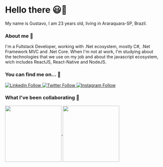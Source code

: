 # Hello there 😃👋

My name is Gustavo, I am 23 years old, living in Araraquara-SP, Brazil.

### About me 🔭
I'm a Fullstack Developer, working with .Net ecosystem, mostly C#, .Net Framework MVC and .Net Core.
When I'm not at work, I'm studying about the technologies that we use on my job and about the javascript ecosystem, wich includes ReactJS, React-Native and NodeJS. 

### You can find me on... 🔎

<a href="https://linkedin.com/in/gustavohrgomes">
  <img src="https://img.shields.io/badge/Follow%20me%20-blue?style=for-the-badge&logo=Linkedin" alt="Linkedin Follow">
</a> 

<a href="https://twitter.com/gustavohrgomes_">
		<img  src="https://img.shields.io/twitter/follow/gustavohrgomes_?color=%231DA1F2&amp;label=Follow%20me&amp;logo=Twitter&amp;style=for-the-badge" alt="Twitter Follow">
</a> 

<a href="https://instagram.com/pablohdev">
  <img src="https://img.shields.io/badge/Follow%20me%20-black?style=for-the-badge&logo=Instagram&logoColor=%231DA1F2" alt="Instagram Follow">
</a>

### What I've been collaborating 🚀

<p align="left">
  <a href="https://github.com/anuraghazra/github-readme-stats">
    <img
      align="center"      
      height="185"
      src="https://github-readme-stats.vercel.app/api?username=gustavohrgomes&theme=synthwave"
    />
  </a>
  <a href="https://github.com/anuraghazra/github-readme-stats">
    <img 
      align="center"
      height="185"
      src="https://github-readme-stats.vercel.app/api/top-langs/?username=gustavohrgomes&hide=html&layout=compact&theme=synthwave"
    />
  </a>
</p>








<!-- [![Linkedin Badge](https://img.shields.io/badge/Gustavo_Gomes-blue?style=flat-square&logo=Linkedin&logoColor=white&link=https://www.linkedin.com/in/gustavohrgomes/)](https://www.linkedin.com/in/gustavohrgomes/) -->




<!--
**gustavohrgomes/gustavohrgomes** is a ✨ _special_ ✨ repository because its `README.md` (this file) appears on your GitHub profile.

Here are some ideas to get you started:

- 🔭 I’m currently working on ...
- 🌱 I’m currently learning ...
- 👯 I’m looking to collaborate on ...
- 🤔 I’m looking for help with ...
- 💬 Ask me about ...
- 📫 How to reach me: ...
- 😄 Pronouns: ...
- ⚡ Fun fact: ...
-->
